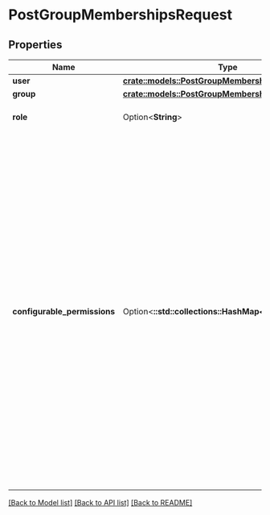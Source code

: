 # PostGroupMembershipsRequest

## Properties

Name | Type | Description | Notes
------------ | ------------- | ------------- | -------------
**user** | [**crate::models::PostGroupMembershipsRequestUser**](post_group_memberships_request_user.md) |  | 
**group** | [**crate::models::PostGroupMembershipsRequestGroup**](post_group_memberships_request_group.md) |  | 
**role** | Option<**String**> | The role of the user in the group. | [optional]
**configurable_permissions** | Option<**::std::collections::HashMap<String, bool>**> | Custom configuration for the permissions an admin if a group will receive. This option has no effect on members with a role of `member`.  Setting these permissions overwrites the default access levels of an admin.  Specifying a value of \"null\" for this object will disable all configurable permissions. Specifying permissions will set them accordingly, omitted permissions will be enabled by default. | [optional]

[[Back to Model list]](../README.md#documentation-for-models) [[Back to API list]](../README.md#documentation-for-api-endpoints) [[Back to README]](../README.md)


